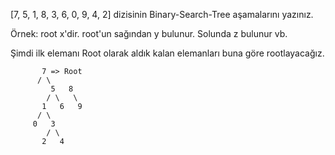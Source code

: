 [7, 5, 1, 8, 3, 6, 0, 9, 4, 2] dizisinin Binary-Search-Tree aşamalarını yazınız.

Örnek: root x'dir. root'un sağından y bulunur. Solunda z bulunur vb.


Şimdi ilk elemanı Root olarak aldık kalan elemanları buna göre rootlayacağız.

	       7 => Root
	      / \	
             5   8
            / \   \
           1   6   9	
          / \
         0   3
            / \
           2   4    		